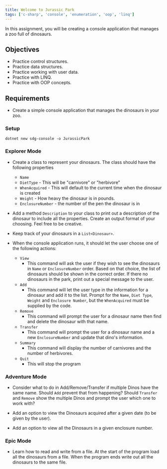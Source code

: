 ```yaml
---
title: Welcome to Jurassic Park
tags: ['c-sharp', 'console', 'enumeration', 'oop', 'linq']
---
```


In this assignment, you will be creating a console application that manages a zoo full of dinosaurs.

## Objectives

- Practice control structures.
- Practice data structures.
- Practice working with user data.
- Practice with LINQ.
- Practice with OOP concepts.

## Requirements

- Create a simple console application that manages the dinosaurs in your zoo.

### Setup

```shell
dotnet new sdg-console -o JurassicPark
```

### Explorer Mode

- Create a class to represent your dinosaurs. The class should have the following properties

  - `Name`
  - `DietType` - This will be "carnivore" or "herbivore"
  - `WhenAcquired` - This will default to the current time when the dinosaur is created
  - `Weight` - How heavy the dinosaur is in pounds.
  - `EnclosureNumber` - the number of the pen the dinosaur is in

- Add a method `Description` to your class to print out a description of the dinosaur to include all the properties. Create an output format of your choosing. Feel free to be creative.

- Keep track of your dinosaurs in a `List<Dinosaur>`.
- When the console application runs, it should let the user choose one of the following actions:
  - `View`
    - This command will ask the user if they wish to see the dinosaurs in `Name` or `EnclosureNumber` order. Based on that choice, the list of dinosaurs should be shown in the correct order. If there no dinosaurs in the park, print out a special message to the user.
  - `Add`
    - This command will let the user type in the information for a dinosaur and add it to the list. Prompt for the `Name`, `Diet Type`, `Weight` and `Enclosure Number`, but the `WhenAcquired` must be supplied by the code.
  - `Remove`
    - This command will prompt the user for a dinosaur name then find and delete the dinosaur with that name.
  - `Transfer`
    - This command will prompt the user for a dinosaur name and a new `EnclosureNumber` and update that dino's information.
  - `Summary`
    - This command will display the number of carnivores and the number of herbivores.
  - `Quit`
    - This will stop the program

### Adventure Mode

- Consider what to do in Add/Remove/Transfer if multiple Dinos have the same name. Should `Add` prevent that from happening? Should `Transfer` and `Remove` show the multiple Dinos and prompt the user which one to work with?

- Add an option to view the Dinosaurs acquired after a given date (to be given by the user).
- Add an option to view all the Dinosaurs in a given enclosure number.

### Epic Mode

- Learn how to read and write from a file. At the start of the program load all the dinosaurs from a file. When the program ends write out all the dinosaurs to the same file.
